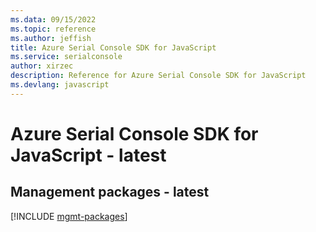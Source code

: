 ```yaml
---
ms.data: 09/15/2022
ms.topic: reference
ms.author: jeffish
title: Azure Serial Console SDK for JavaScript
ms.service: serialconsole
author: xirzec
description: Reference for Azure Serial Console SDK for JavaScript
ms.devlang: javascript
---
```

# Azure Serial Console SDK for JavaScript - latest

## Management packages - latest
[!INCLUDE [mgmt-packages](serial-console-mgmt-index.md)]